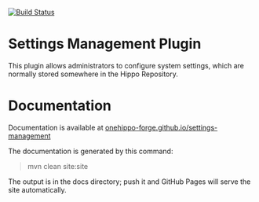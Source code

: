[![Build Status](https://travis-ci.org/onehippo-forge/settings-management.svg?branch=develop)](https://travis-ci.org/onehippo-forge/settings-management)

# Settings Management Plugin

This plugin allows administrators to configure system settings, which are normally stored somewhere in the Hippo Repository.

# Documentation 

Documentation is available at [onehippo-forge.github.io/settings-management](https://onehippo-forge.github.io/onehippo-forge.github.io/settings-management)

The documentation is generated by this command:

 > mvn clean site:site
 
The output is in the docs directory; push it and GitHub Pages will serve the site automatically. 
